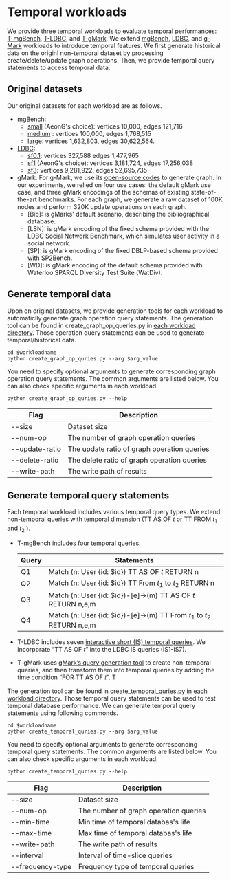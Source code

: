 # Temporal workloads

We provide three temporal workloads to evaluate temporal performances: [T-mgBench](./T-Pokec/), [T-LDBC](./T-LDBC/), and [T-gMark](./T-gMark/). We extend [mgBench](https://github.com/memgraph/memgraph/blob/master/tests/mgbench/README.md), [LDBC](https://github.com/ldbc/ldbc_snb_interactive_v1_impls), and [g-Mark](https://github.com/gbagan/gmark) workloads to introduce temporal features. We first generate historical data on the originl non-temporal dataset by processing create/delete/update graph operations. Then, we provide temporal query statements to access temporal data.

## Original datasets
Our original datasets for each workload are as follows.
* mgBench:
  * [small](https://s3.eu-west-1.amazonaws.com/deps.memgraph.io/dataset/pokec/benchmark/pokec_small_import.cypher) (AeonG's choice): vertices 10,000, edges 121,716
  * [medium](https://s3.eu-west-1.amazonaws.com/deps.memgraph.io/dataset/pokec/benchmark/pokec_small_import.cypher) : vertices 100,000, edges 1,768,515
  * [large](https://s3.eu-west-1.amazonaws.com/deps.memgraph.io/dataset/pokec/benchmark/pokec_large.setup.cypher.gz): vertices 1,632,803, edges 30,622,564.
* [LDBC](https://github.com/ldbc/ldbc_snb_interactive_v1_impls):
  * [sf0.1](https://s3.eu-west-1.amazonaws.com/deps.memgraph.io/dataset/ldbc/benchmark/interactive/ldbc_interactive_sf0.1.cypher.gz): vertices 327,588 edges 1,477,965
  * [sf1](https://s3.eu-west-1.amazonaws.com/deps.memgraph.io/dataset/ldbc/benchmark/interactive/ldbc_interactive_sf1.cypher.gz) (AeonG's choice): vertices 3,181,724, edges 17,256,038
  * [sf3](https://s3.eu-west-1.amazonaws.com/deps.memgraph.io/dataset/ldbc/benchmark/interactive/ldbc_interactive_sf3.cypher.gz): vertices 9,281,922, edges 52,695,735
* gMark: For g-Mark, we use its [open-source codes](https://github.com/gbagan/gmark) to generate graph. In our experiments, we relied on four use cases: the default gMark use case, and three gMark encodings of the schemas of existing state-of-the-art benchmarks. For each graph, we generate a raw dataset of 100K nodes and perform 320K update operations on each graph.
  * [Bib]: is gMarks' default scenario, describing the bibliographical database.
  * [LSN]: is gMark encoding of the fixed schema provided with the LDBC Social Network Benchmark, which simulates user activity in a social network.
  * [SP]: is gMark encoding of the fixed DBLP-based schema provided with SP2Bench.
  * [WD]: is gMark encoding of the default schema provided with Waterloo SPARQL Diversity Test Suite (WatDiv).


## Generate temporal data
Upon on original datasets, we provide generation tools for each workload to automaticlly generate graph operation query statements. The generation tool can be found in create_graph_op_queries.py in [each workload directory](./). Those operation query statements can be used to generate temporal/historical data.

    cd $workloadname
    python create_graph_op_quries.py --arg $arg_value

You need to specify optional arguments to generate corresponding graph operation query statements. The common arguments are listed below. You can also check specific arguments in each workload.

    python create_graph_op_quries.py --help

| Flag | Description | 
|----------|----------|
|--size|Dataset size|
|--num-op|The number of graph operation queries|
|--update-ratio|The update ratio of graph operation queries|
|--delete-ratio|The delete ratio of graph operation queries|
|--write-path|The write path of results|

## Generate temporal query statements

Each temporal workload includes various temporal query types. We extend non-temporal queries with temporal dimension (TT AS OF $t$ or TT FROM $t_1$ and $t_2$ ).

* T-mgBench includes four temporal queries.

  | Query | Statements | 
  |----------|----------|
  |Q1| Match (n: User {id: $id}) TT AS OF $t$ RETURN n|
  |Q2|Match (n: User {id: $id}) TT From $t_1$ to $t_2$ RETURN n |
  |Q3|Match (n: User {id: $id})-[e]->(m)  TT AS OF $t$ RETURN n,e,m|
  |Q4|Match (n: User {id: $id})-[e]->(m) TT From $t_1$ to $t_2$ RETURN n,e,m|

* T-LDBC includes seven [interactive short (IS) temporal queries](https://github.com/ldbc/ldbc_snb_interactive_v1_impls/tree/main/cypher/queries). We incorporate “TT AS OF $t$” into the LDBC IS
  queries (IS1-IS7).
* T-gMark uses [gMark’s query generation tool](https://github.com/gbagan/gmark/tree/master) to create non-temporal queries,
  and then transform them into temporal queries by adding the time
  condition “FOR TT AS OF 𝑡”. T

The generation tool can be found in create_temporal_quries.py in [each workload directory](./). Those temporal query statements can be used to test temporal database performance. We can generate temporal query statements using following commonds.


    cd $workloadname
    python create_temporal_quries.py --arg $arg_value

You need to specify optional arguments to generate corresponding temporal query statements. The common arguments are listed below. You can also check specific arguments in each workload.

    python create_temporal_quries.py --help

| Flag | Description | 
|----------|----------|
|--size|Dataset size|
|--num-op|The number of graph operation queries|
|--min-time|Min time of temporal databas's life|
|--max-time|Max time of temporal databas's life|
|--write-path|The write path of results|
|--interval|Interval of time-slice queries|
|--frequency-type|Frequency type of temporal queries|
